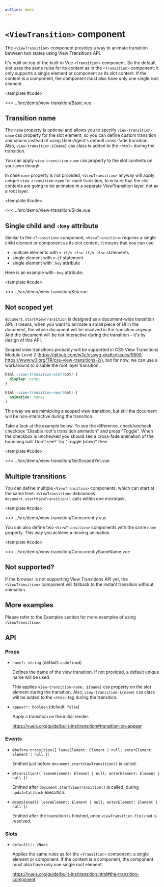 ```yaml
---
outline: deep
---
```


<script setup>
import DemoContainer from '@demo/DemoContainer.vue'
import DemoViewTransitionBasic from '@demo/view-transition/Basic.vue'
import DemoViewTransitionSlide from '@demo/view-transition/Slide.vue'
import DemoViewTransitionNotScopedYet from '@demo/view-transition/NotScopedYet.vue'
import DemoViewTransitionKey from '@demo/view-transition/Key.vue'
import DemoViewTransitionConcurrently from '@demo/view-transition/Concurrently.vue'
import DemoViewTransitionConcurrently2 from '@demo/view-transition/Concurrently2.vue'
import DemoViewTransitionConcurrentlySameName from '@demo/view-transition/ConcurrentlySameName.vue'
</script>

# `<ViewTransition>` component

The `<ViewTransition>` component provides a way to animate transition between two states using View Transitions API.

It's built on top of the built-in Vue `<Transition>` component.
So the default slot uses the same rules for its content as in the `<Transition>` component:
it only supports a single element or component as its slot content. If the content is a component, the component must also have only one single root element.

<!-- prettier-ignore-start -->
<DemoContainer>
  <DemoViewTransitionBasic />

  <template #code>

  <<< ../src/demo/view-transition/Basic.vue
  </template>
</DemoContainer>
<!-- prettier-ignore-end -->

## Transition name

The `name` property is optional and allows you to specify `view-transition-name` css property for the slot element, so you can define custom transition animations instead of using User-Agent's default cross-fade transition.
Also, `view-transition-${name}` css class is added to the `<html>` during the transition.

You can apply `view-transition-name` css property to the slot contents on your own though.

In case `name` property is not provided, `<ViewTransition>` anyway will apply unique `view-transition-name` for each transition, to ensure that the slot contents are going to be animated in a separate ViewTransition layer, not as a root layer.

<!-- prettier-ignore-start -->
<DemoContainer>
  <DemoViewTransitionSlide />

  <template #code>

  <<< ../src/demo/view-transition/Slide.vue
  </template>
</DemoContainer>
<!-- prettier-ignore-end -->

## Single child and `:key` attribute

Similar to the `<Transition>` component, `<ViewTransition>` requires a single child element or component as its slot content.
It means that you can use:

- multiple elements with `v-if/v-else-if/v-else` statements
- single element with `v-if` statement
- single element with `:key` attribute

Here is an example with `:key` attribute:

<!-- prettier-ignore-start -->
<DemoContainer>
  <DemoViewTransitionKey />

  <template #code>

  <<< ../src/demo/view-transition/Key.vue
  </template>
</DemoContainer>
<!-- prettier-ignore-end -->

## Not scoped yet

`document.startViewTransition` is designed as a document-wide transition API. It means, when you want to animate a small piece of UI in the document, the whole document will be involved in the transition anyway. And the document will be not interactive during the transition – it's by design of this API.

Scoped view transitions probably will be supported in CSS View Transitions Module Level 2 (https://github.com/w3c/csswg-drafts/issues/9890, https://www.w3.org/TR/css-view-transitions-2/), but for now, we can use a workaround to disable the root layer transition:

```css
html::view-transition-old(root) {
  display: none;
}

html::view-transition-new(root) {
  animation: none;
}
```

This way we are mimicking a scoped view transition, but still the document will be non-interactive during the transition.

Take a look at the example below. To see the difference, check/uncheck checkbox "Disable root's transition animation" and press "Toggle". When the checkbox is unchecked you should see a cross-fade animation of the bouncing ball. Don't see? Try "Toggle (slow)" then.

<!-- prettier-ignore-start -->
<DemoContainer>
  <DemoViewTransitionNotScopedYet />

  <template #code>

  <<< ../src/demo/view-transition/NotScopedYet.vue
  </template>
</DemoContainer>
<!-- prettier-ignore-end -->

## Multiple transitions

You can define multiple `<ViewTransition>` components, which can start at the same time. `<ViewTransition>` debounces `document.startViewTransition()` calls within one microtask.

<!-- prettier-ignore-start -->
<DemoContainer>
  <DemoViewTransitionConcurrently />

  <template #code>

  <<< ../src/demo/view-transition/Concurrently.vue
  </template>
</DemoContainer>
<!-- prettier-ignore-end -->

You can also define two `<ViewTransition>` components with the same `name` property. This way you achieve a moving animation.

<!-- prettier-ignore-start -->
<DemoContainer>
  <DemoViewTransitionConcurrentlySameName />

  <template #code>

  <<< ../src/demo/view-transition/ConcurrentlySameName.vue
  </template>
</DemoContainer>
<!-- prettier-ignore-end -->

## Not supported?

If the browser is not supporting View Transitions API yet, the `<ViewTransition>` component will fallback to the instant transition without animation.

## More examples

Please refer to the Examples section for more examples of using `<ViewTransition>`.

## API

### Props

- `name?: string` (default: `undefined`)

  Defines the name of the view transition.
  If not provided, a default unique name will be used.

  This applies `view-transition-name: ${name}` css property on the slot element during the transition.
  Also, `view-transition-${name}` css class will be added to the `<html>` tag during the transition.

- `appear?: boolean` (default: `false`)

  Apply a transition on the initial render.

  https://vuejs.org/guide/built-ins/transition#transition-on-appear

### Events

- `@before-transition({ leaveElement: Element | null; enterElement: Element | null })`

  Emitted just before `document.startViewTransition()` is called.

- `@transition({ leaveElement: Element | null; enterElement: Element | null })`

  Emitted after `document.startViewTransition()` is called, during `updateCallback` execution.

- `@completed({ leaveElement: Element | null; enterElement: Element | null })`

  Emitted after the transition is finished, once `viewTransition.finished` is resolved.

### Slots

- `default(): VNode`

  Applies the same rules as for the `<Transition>` component:
  a single element or component. If the content is a component, the component must also have only one single root element.

  https://vuejs.org/guide/built-ins/transition.html#the-transition-component
